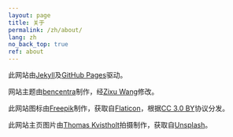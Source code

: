 ```yaml
---
layout: page
title: 关于
permalink: /zh/about/
lang: zh
no_back_top: true
ref: about
---
```


此网站由[Jekyll](https://jekyllrb.com/)及[GitHub Pages](https://pages.github.com/)驱动。

网站主题由[bencentra](https://github.com/bencentra/centrarium)制作，经[Zixu Wang](https://github.com/zixu-w/jekyll-theme-hw311)修改。

此网站图标由[Freepik](https://www.freepik.com/)制作，获取自[Flaticon](https://www.flaticon.com/)，根据[CC 3.0 BY](http://creativecommons.org/licenses/by/3.0/)协议分发。

此网站主页图片由[Thomas Kvistholt](https://unsplash.com/photos/oZPwn40zCK4?utm_source=unsplash&utm_medium=referral&utm_content=creditCopyText)拍摄制作，获取自[Unsplash](https://unsplash.com/search/photos/server?utm_source=unsplash&utm_medium=referral&utm_content=creditCopyText)。
